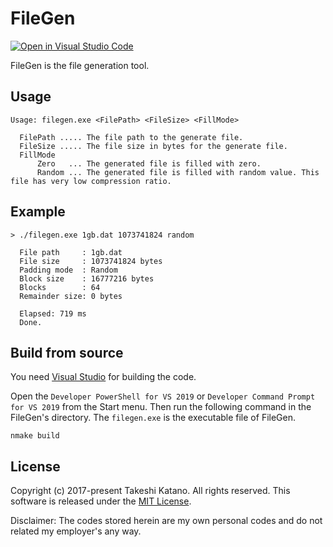# FileGen

[![Open in Visual Studio Code](https://open.vscode.dev/badges/open-in-vscode.svg)](https://open.vscode.dev/tksh164/filegen)

FileGen is the file generation tool. 

## Usage 

```
Usage: filegen.exe <FilePath> <FileSize> <FillMode>
 
  FilePath ..... The file path to the generate file.
  FileSize ..... The file size in bytes for the generate file.
  FillMode
      Zero   ... The generated file is filled with zero.
      Random ... The generated file is filled with random value. This file has very low compression ratio.
```

## Example

```
> ./filegen.exe 1gb.dat 1073741824 random

  File path     : 1gb.dat
  File size     : 1073741824 bytes
  Padding mode  : Random
  Block size    : 16777216 bytes
  Blocks        : 64
  Remainder size: 0 bytes

  Elapsed: 719 ms
  Done.
```

## Build from source

You need [Visual Studio](https://visualstudio.microsoft.com/) for building the code.

Open the `Developer PowerShell for VS 2019` or `Developer Command Prompt for VS 2019` from the Start menu. Then run the following command in the FileGen's directory. The `filegen.exe` is the executable file of FileGen.

```
nmake build
```

## License

Copyright (c) 2017-present Takeshi Katano. All rights reserved. This software is released under the [MIT License](https://github.com/tksh164/FileGen/blob/master/LICENSE).

Disclaimer: The codes stored herein are my own personal codes and do not related my employer's any way.
